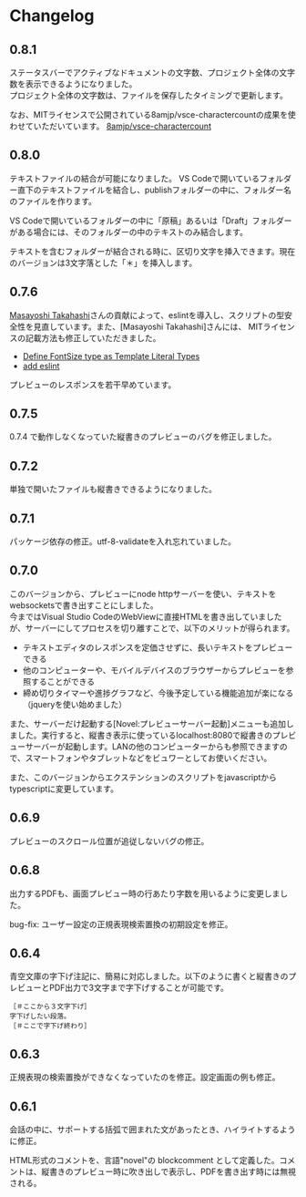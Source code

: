 # Changelog

## 0.8.1

ステータスバーでアクティブなドキュメントの文字数、プロジェクト全体の文字数を表示できるようになりました。  
プロジェクト全体の文字数は、ファイルを保存したタイミングで更新します。

なお、MITライセンスで公開されている8amjp/vsce-charactercountの成果を使わせていただいています。
[8amjp/vsce-charactercount](https://github.com/8amjp/vsce-charactercount)

## 0.8.0

テキストファイルの結合が可能になりました。
VS Codeで開いているフォルダー直下のテキストファイルを結合し、publishフォルダーの中に、フォルダー名のファイルを作ります。

VS Codeで開いているフォルダーの中に「原稿」あるいは「Draft」フォルダーがある場合には、そのフォルダーの中のテキストのみ結合します。

テキストを含むフォルダーが結合される時に、区切り文字を挿入できます。現在のバージョンは3文字落とした「＊」を挿入します。

## 0.7.6

[Masayoshi Takahashi](https://github.com/takahashim)さんの貢献によって、eslintを導入し、スクリプトの型安全性を見直しています。また、[Masayoshi Takahashi]さんには、 MITライセンスの記載方法も修正していただきました。

- [Define FontSize type as Template Literal Types](https://github.com/ttrace/vscode-language-japanese-novel/pull/4)
- [add eslint](https://github.com/ttrace/vscode-language-japanese-novel/pull/6)

プレビューのレスポンスを若干早めています。

## 0.7.5

0.7.4 で動作しなくなっていた縦書きのプレビューのバグを修正しました。

## 0.7.2

単独で開いたファイルも縦書きできるようになりました。

## 0.7.1

パッケージ依存の修正。utf-8-validateを入れ忘れていました。

## 0.7.0

このバージョンから、プレビューにnode httpサーバーを使い、テキストをwebsocketsで書き出すことにしました。  
今まではVisual Studio CodeのWebViewに直接HTMLを書き出していましたが、サーバーにしてプロセスを切り離すことで、以下のメリットが得られます。  

- テキストエディタのレスポンスを定価させずに、長いテキストをプレビューできる
- 他のコンピューターや、モバイルデバイスのブラウザーからプレビューを参照することができる
- 締め切りタイマーや進捗グラフなど、今後予定している機能追加が楽になる（jqueryを使い始めました）

また、サーバーだけ起動する\[Novel:プレビューサーバー起動\]メニューも追加しました。実行すると、縦書き表示に使っているlocalhost:8080で縦書きのプレビューサーバーが起動します。LANの他のコンピューターからも参照できますので、スマートフォンやタブレットなどをビュワーとしてお使いください。

また、このバージョンからエクステンションのスクリプトをjavascriptからtypescriptに変更しています。

## 0.6.9

プレビューのスクロール位置が追従しないバグの修正。

## 0.6.8

出力するPDFも、画面プレビュー時の行あたり字数を用いるように変更しました。

bug-fix:
ユーザー設定の正規表現検索置換の初期設定を修正。

## 0.6.4

青空文庫の字下げ注記に、簡易に対応しました。以下のように書くと縦書きのプレビューとPDF出力で3文字まで字下げすることが可能です。

```
［＃ここから３文字下げ］
字下げしたい段落。
［＃ここで字下げ終わり］
```

## 0.6.3

正規表現の検索置換ができなくなっていたのを修正。設定画面の例も修正。

## 0.6.1

会話の中に、サポートする括弧で囲まれた文があったとき、ハイライトするように修正。

HTML形式のコメントを、言語"novel"の blockcomment として定義した。コメントは、縦書きのプレビュー時に吹き出しで表示し、PDFを書き出す時には無視される。
